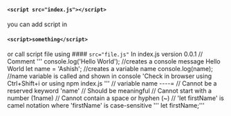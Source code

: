 #### `<script src="index.js"></script>`

you can add script in 
#### `<script>something</script>` 
or call script file using #### `src="file.js"`
In index.js version 0.0.1
// Comment
'''
console.log('Hello World'); //creates a console message Hello World
let name = 'Ashish'; //creates a variable name
console.log(name); //name variable is called and shown in console 'Check in browser using Ctrl+Shift+i or using npm index.js
'''
// variable name ----=
// Cannot be a reserved keyword 'name'
// Should be meaningful
// Cannot start with a number (1name)
// Cannot contain a space or hyphen (~)
// 'let firstName' is camel notation where 'firstName' is case-sensitive
'''
let firstName;'''
